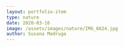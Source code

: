 ```yaml
---
layout: portfolio-item
type: nature
date: 2020-03-16
image: /assets/images/nature/IMG_6624.jpg
author: Susana Madruga
---
```


